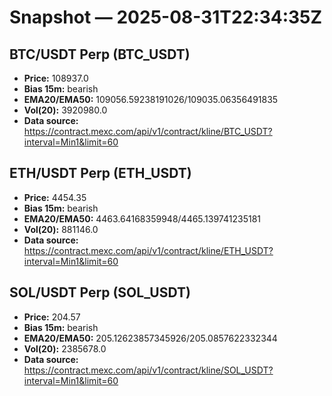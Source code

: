 # Snapshot — 2025-08-31T22:34:35Z

## BTC/USDT Perp (BTC_USDT)
- **Price:** 108937.0
- **Bias 15m:** bearish
- **EMA20/EMA50:** 109056.59238191026/109035.06356491835
- **Vol(20):** 3920980.0
- **Data source:** https://contract.mexc.com/api/v1/contract/kline/BTC_USDT?interval=Min1&limit=60

## ETH/USDT Perp (ETH_USDT)
- **Price:** 4454.35
- **Bias 15m:** bearish
- **EMA20/EMA50:** 4463.64168359948/4465.139741235181
- **Vol(20):** 881146.0
- **Data source:** https://contract.mexc.com/api/v1/contract/kline/ETH_USDT?interval=Min1&limit=60

## SOL/USDT Perp (SOL_USDT)
- **Price:** 204.57
- **Bias 15m:** bearish
- **EMA20/EMA50:** 205.12623857345926/205.0857622332344
- **Vol(20):** 2385678.0
- **Data source:** https://contract.mexc.com/api/v1/contract/kline/SOL_USDT?interval=Min1&limit=60
